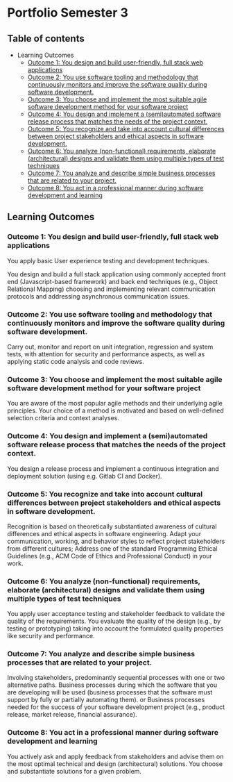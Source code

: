 # Portfolio Semester 3

## Table of contents

- Learning Outcomes
  - [Outcome 1: You design and build user-friendly, full stack web applications](#outcome-1-you-design-and-build-user-friendly-full-stack-web-applications)
  - [Outcome 2: You use software tooling and methodology that continuously monitors and improve the software quality during software development.](#outcome-2-you-use-software-tooling-and-methodology-that-continuously-monitors-and-improve-the-software-quality-during-software-development)
  - [Outcome 3: You choose and implement the most suitable agile software development method for your software project](#outcome-3-you-choose-and-implement-the-most-suitable-agile-software-development-method-for-your-software-project)
  - [Outcome 4: You design and implement a (semi)automated software release process that matches the needs of the project context.](#outcome-4-you-design-and-implement-a-semiautomated-software-release-process-that-matches-the-needs-of-the-project-context)
  - [Outcome 5: You recognize and take into account cultural differences between project stakeholders and ethical aspects in software development.](#outcome-5-you-recognize-and-take-into-account-cultural-differences-between-project-stakeholders-and-ethical-aspects-in-software-development)
  - [Outcome 6: You analyze (non-functional) requirements, elaborate (architectural) designs and validate them using multiple types of test techniques](#outcome-6-you-analyze-non-functional-requirements-elaborate-architectural-designs-and-validate-them-using-multiple-types-of-test-techniques)
  - [Outcome 7: You analyze and describe simple business processes that are related to your project.](#outcome-7-you-analyze-and-describe-simple-business-processes-that-are-related-to-your-project)
  - [Outcome 8: You act in a professional manner during software development and learning](#outcome-8-you-act-in-a-professional-manner-during-software-development-and-learning)
  
## Learning Outcomes 

### Outcome 1: You design and build user-friendly, full stack web applications
You apply basic User experience testing and development techniques.

You design and build a full stack application using commonly accepted front end (Javascript-based framework) and back end techniques (e.g.,
Object Relational Mapping) choosing and implementing relevant communication protocols and addressing asynchronous communication issues. 

### Outcome 2: You use software tooling and methodology that continuously monitors and improve the software quality during software development.
Carry out, monitor and report on unit integration, regression and system tests, with attention for security and performance aspects, as
well as applying static code analysis and code reviews.

### Outcome 3: You choose and implement the most suitable agile software development method for your software project
You are aware of the most popular agile methods and their underlying agile principles. Your choice of a method is motivated and based on
well-defined selection criteria and context analyses.

### Outcome 4: You design and implement a (semi)automated software release process that matches the needs of the project context.
You design a release process and implement a continuous integration and deployment solution (using e.g. Gitlab CI and Docker).

### Outcome 5: You recognize and take into account cultural differences between project stakeholders and ethical aspects in software development.
Recognition is based on theoretically substantiated awareness of cultural differences and ethical aspects in software engineering.
Adapt your communication, working, and behavior styles to reflect project stakeholders from different cultures;
Address one of the standard Programming Ethical Guidelines (e.g., ACM Code of Ethics and Professional Conduct) in your work.

### Outcome 6: You analyze (non-functional) requirements, elaborate (architectural) designs and validate them using multiple types of test techniques
You apply user acceptance testing and stakeholder feedback to validate the quality of the requirements. You evaluate the quality of the design
(e.g., by testing or prototyping) taking into account the formulated quality properties like security and performance.

### Outcome 7: You analyze and describe simple business processes that are related to your project.
Involving stakeholders, predominantly sequential processes with one or two alternative paths. Business processes during which the software that you are developing
will be used (business processes that the software must support by fully or partially automating them). or Business processes needed for the success of your software
development project (e.g., product release, market release, financial assurance).

### Outcome 8: You act in a professional manner during software development and learning
You actively ask and apply feedback from stakeholders and advise them on the most optimal technical and design (architectural) solutions.
You choose and substantiate solutions for a given problem.
